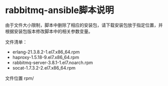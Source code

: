 # rabbitmq-ansible脚本说明

由于文件大小限制，脚本中删除了相应的安装包，请下载安装包放于指定位置，并根据安装包版本修改脚本中的相关参数变量。

文件清单：
* erlang-21.3.8.2-1.el7.x86_64.rpm  
* haproxy-1.5.18-9.el7.x86_64.rpm
* rabbitmq-server-3.8.1-1.el7.noarch.rpm
* socat-1.7.3.2-2.el7.x86_64.rpm

文件位置 rpm/
